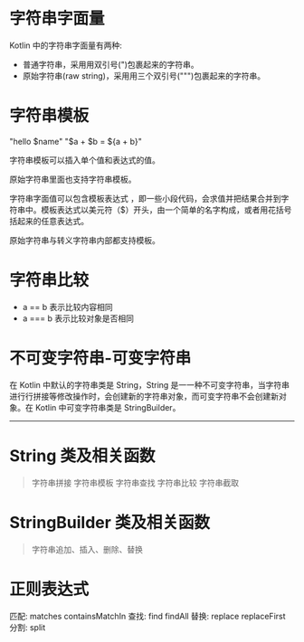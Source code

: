 # 字符串字⾯量

Kotlin 中的字符串字⾯量有两种: 
- 普通字符串，采⽤用双引号(")包裹起来的字符串。
- 原始字符串(raw string)，采⽤用三个双引号(""")包裹起来的字符串。

# 字符串模板

"hello $name"
"$a + $b = ${a + b}"

字符串模板可以插入单个值和表达式的值。

原始字符串里面也支持字符串模板。

字符串字面值可以包含模板表达式 ，即一些小段代码，会求值并把结果合并到字符串中。模板表达式以美元符（$）开头，由一个简单的名字构成，或者用花括号括起来的任意表达式。

原始字符串与转义字符串内部都支持模板。

# 字符串比较

- a == b 表示比较内容相同
- a === b 表示比较对象是否相同

# 不可变字符串-可变字符串

在 Kotlin 中默认的字符串类是 String，String 是⼀一种不可变字符串，当字符串进⾏行拼接等修改操作时，会创建新的字符串对象，⽽可变字符串不会创建新对象。在 Kotlin 中可变字符串类是 StringBuilder。

---

# String 类及相关函数

> 字符串拼接
> 字符串模板
> 字符串查找
> 字符串比较
> 字符串截取

# StringBuilder 类及相关函数

> 字符串追加、插入、删除、替换

# 正则表达式

匹配: matches containsMatchIn
查找: find findAll
替换: replace replaceFirst
分割: split
